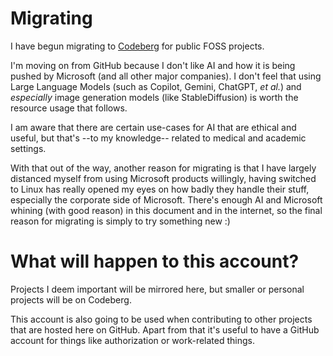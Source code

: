 # Migrating
I have begun migrating to [Codeberg](https://codeberg.org) for public FOSS projects.

I'm moving on from GitHub because I don't like AI and how it is being pushed by Microsoft (and all other major companies). I don't feel that using Large Language Models (such as Copilot, Gemini, ChatGPT, _et al._) and _especially_ image generation models (like StableDiffusion) is worth the resource usage that follows.

I am aware that there are certain use-cases for AI that are ethical and useful, but that's --to my knowledge-- related to medical and academic settings.

With that out of the way, another reason for migrating is that I have largely distanced myself from using Microsoft products willingly, having switched to Linux has really opened my eyes on how badly they handle their stuff, especially the corporate side of Microsoft. There's enough AI and Microsoft whining (with good reason) in this document and in the internet, so the final reason for migrating is simply to try something new :)

# What will happen to this account?
Projects I deem important will be mirrored here, but smaller or personal projects will be on Codeberg.

This account is also going to be used when contributing to other projects that are hosted here on GitHub. Apart from that it's useful to have a GitHub account for things like authorization or work-related things.

